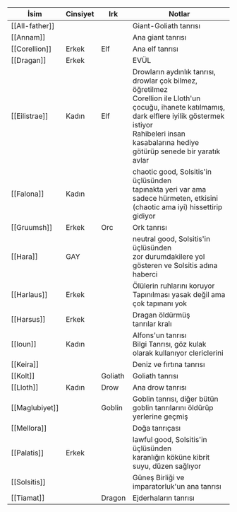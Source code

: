 | İsim | Cinsiyet | Irk | Notlar |  
| --- | --- | --- | --- |  
| [[All-father]] |  |  | Giant-Goliath tanrısı |  
| [[Annam]] |  |  | Ana giant tanrısı |  
| [[Corellion]] | Erkek | Elf | Ana elf tanrısı |  
| [[Dragan]] | Erkek |  | EVÜL |  
| [[Eilistrae]] | Kadın | Elf | Drowların aydınlık tanrısı, drowlar çok bilmez, öğretilmez<br>Corellion ile Lloth'un çocuğu, ihanete katılmamış, dark elflere iyilik göstermek istiyor<br>Rahibeleri insan kasabalarına hediye götürüp senede bir yaratık avlar |  
| [[Falona]] | Kadın |  | chaotic good, Solsitis'in üçlüsünden<br>tapınakta yeri var ama sadece hürmeten, etkisini (chaotic ama iyi) hissettirip gidiyor |  
| [[Gruumsh]] | Erkek | Orc | Ork tanrısı |  
| [[Hara]] | GAY |  | neutral good, Solsitis'in üçlüsünden<br>zor durumdakilere yol gösteren ve Solsitis adına haberci |  
| [[Harlaus]] | Erkek |  | Ölülerin ruhlarını koruyor<br>Tapınılması yasak değil ama çok tapınanı yok |  
| [[Harsus]] | Erkek |  | Dragan öldürmüş<br>tanrılar kralı |  
| [[Ioun]] | Kadın |  | Alfons'un tanrısı<br>Bilgi Tanrısı, göz kulak olarak kullanıyor clericlerini |  
| [[Keira]] |  |  | Deniz ve fırtına tanrısı |  
| [[Kolt]] |  | Goliath | Goliath tanrısı |  
| [[Lloth]] | Kadın | Drow | Ana drow tanrısı |  
| [[Maglubiyet]] |  | Goblin | Goblin tanrısı, diğer bütün goblin tanrılarını öldürüp yerlerine geçmiş |  
| [[Mellora]] |  |  | Doğa tanrıçası |  
| [[Palatis]] | Erkek |  | lawful good, Solsitis'in üçlüsünden<br>karanlığın köküne kibrit suyu, düzen sağlıyor |  
| [[Solsitis]] |  |  | Güneş Birliği ve imparatorluk'un ana tanrısı |  
| [[Tiamat]] |  | Dragon | Ejderhaların tanrısı |  
